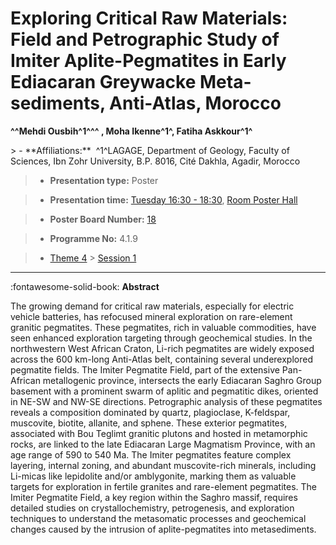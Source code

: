 # Exploring Critical Raw Materials: Field and Petrographic Study of Imiter Aplite-Pegmatites in Early Ediacaran Greywacke Meta-sediments, Anti-Atlas, Morocco

**^^Mehdi Ousbih^1^^^ , Moha Ikenne^1^, Fatiha Askkour^1^**

<!-- more -->> - **Affiliations:**  ^1^LAGAGE, Department of Geology, Faculty of Sciences, Ibn Zohr University, B.P. 8016, Cité Dakhla, Agadir, Morocco

> - **Presentation type:** Poster

> - **Presentation time:** [Tuesday 16:30 - 18:30](../sessions_comparison.md#__tabbed_2_6), [Room Poster Hall](../maps_venue.md#__tabbed_1_1)

> - **Poster Board Number:** [18](../map_poster_boards.md#tuesday)

> - **Programme No:** 4.1.9

> - [Theme 4](../theme4.md) > [Session 1](../sessions/session-4-1.md)

--- 

:fontawesome-solid-book: **Abstract**

The growing demand for critical raw materials, especially for electric vehicle batteries, has refocused mineral exploration on rare-element granitic pegmatites. These pegmatites, rich in valuable commodities, have seen enhanced exploration targeting through geochemical studies. In the northwestern West African Craton, Li-rich pegmatites are widely exposed across the 600 km-long Anti-Atlas belt, containing several underexplored pegmatite fields. The Imiter Pegmatite Field, part of the extensive Pan-African metallogenic province, intersects the early Ediacaran Saghro Group basement with a prominent swarm of aplitic and pegmatitic dikes, oriented in NE-SW and NW-SE directions.
Petrographic analysis of these pegmatites reveals a composition dominated by quartz, plagioclase, K-feldspar, muscovite, biotite, allanite, and sphene. These exterior pegmatites, associated with Bou Teglimt granitic plutons and hosted in metamorphic rocks, are linked to the late Ediacaran Large Magmatism Province, with an age range of 590 to 540 Ma. The Imiter pegmatites feature complex layering, internal zoning, and abundant muscovite-rich minerals, including Li-micas like lepidolite and/or amblygonite, marking them as valuable targets for exploration in fertile granites and rare-element pegmatites.
The Imiter Pegmatite Field, a key region within the Saghro massif, requires detailed studies on crystallochemistry, petrogenesis, and exploration techniques to understand the metasomatic processes and geochemical changes caused by the intrusion of aplite-pegmatites into metasediments.

